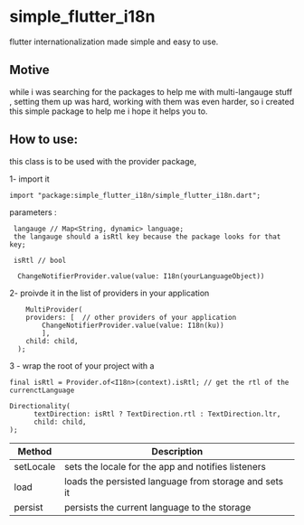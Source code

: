 # simple_flutter_i18n
flutter internationalization made simple and easy to use.

## Motive
while i was searching for the packages to help me with multi-langauge stuff , setting them up was hard, working with them was even harder, so i created this simple package to help me
i hope it helps you to.

## How to use: 
this class is to be used with the provider package,

1- import it
```
import "package:simple_flutter_i18n/simple_flutter_i18n.dart";
```

parameters : 
```
 langauge // Map<String, dynamic> language;
 the langauge should a isRtl key because the package looks for that key;

 isRtl // bool

  ChangeNotifierProvider.value(value: I18n(yourLanguageObject))
```

2- proivde it in the list of providers in your application

```
    MultiProvider(
    providers: [  // other providers of your application
        ChangeNotifierProvider.value(value: I18n(ku))
        ],
    child: child,
  );
```


3 - wrap the root of your project with a 

```
final isRtl = Provider.of<I18n>(context).isRtl; // get the rtl of the currenctLanguage

Directionality(
      textDirection: isRtl ? TextDirection.rtl : TextDirection.ltr,
      child: child,
);
```


Method        | Description
------------- | -------------
setLocale     | sets the locale for the app and notifies listeners   
load          | loads the persisted language from storage and sets it
persist       | persists the current language to the storage
